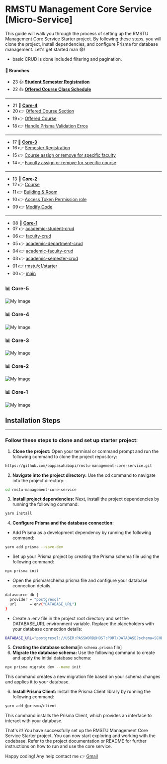 # RMSTU Management Core Service [Micro-Service]
This guide will walk you through the process of setting up the RMSTU Management Core Service Starter project. By following these steps, you will clone the project, install dependencies, and configure Prisma for database management. Let's get started man 😄!

-    basic CRUD is done included filtering and pagination.



#### 🪸 Branches

-   23 👍 [**Student Semester Registration**](https://github.com/bappasahabapi/rmstu-management-core-service/tree/rmstu/23/c5/student-semester-registration) 
-   22 👍 [**Offered Course Class Schedule**](https://github.com/bappasahabapi/rmstu-management-core-service/tree/rmstu/22/c5/offered-course-class-schedule) 
---
-   21 🌵 [**Core-4**](https://github.com/bappasahabapi/rmstu-management-core-service/tree/rmstu/21m38/core-4) 
-   20 👉 [Offered Course Section](https://github.com/bappasahabapi/rmstu-management-core-service/tree/rmstu/20/c4/offered-course-section) 
-   19 👉 [Offered Course](https://github.com/bappasahabapi/rmstu-management-core-service/commits/rmstu/19/c4/offered-course) 
-   18 👉 [Handle Prisma Validation Erros](https://github.com/bappasahabapi/rmstu-management-core-service/commits/rmstu/18/c4/handle-prisma-error) 
---
-   17 🌵 [**Core-3**](https://github.com/bappasahabapi/rmstu-management-core-service/commits/rmstu/17m37/core-3) 
-   16 👉 [Semester Registration](https://github.com/bappasahabapi/rmstu-management-core-service/commits/rmstu/16/c3/semester-registration) 
-   15 👉 [Course assign or remove for specific faculty](https://github.com/bappasahabapi/rmstu-management-core-service/commits/rmstu/15/c3/assign-remove-course-from-faculty) 
-   14 👉 [Faculty assign or remove for specific course](https://github.com/bappasahabapi/rmstu-management-core-service/tree/rmstu/14/c3/Assign-faculty) 
---
-   13 🌵 [**Core-2**](https://github.com/bappasahabapi/rmstu-management-core-service/tree/rmstu/13m36/core-2) 
-   12 👉 [Course ](https://github.com/bappasahabapi/rmstu-management-core-service/tree/rmstu/c2/12/course) 
-   11 👉 [Building & Room  ](https://github.com/bappasahabapi/rmstu-management-core-service/tree/rmstu/c2/11/building-room) 
-   10 👉 [Access Token Permission role ](https://github.com/bappasahabapi/rmstu-management-core-service/tree/rmstu/c2/10/add-AccessTokenPermission) 
-   09 👉 [Modify Code ](https://github.com/bappasahabapi/rmstu-management-core-service/tree/rmstu/c2/09/modifyCode) 
--- 
-   08 🌵 [**Core-1**](https://github.com/bappasahabapi/rmstu-management-core-service/commits/rmstu/c1/08m35)
-   07 👉 [academic-student-crud](https://github.com/bappasahabapi/rmstu-management-core-service/commits/rmstu/c1/07/student-crud)
-   06 👉 [faculty-crud](https://github.com/bappasahabapi/rmstu-management-core-service/commits/rmstu/c1/06/faculty-crud)
-   05 👉 [academic-department-crud](https://github.com/bappasahabapi/rmstu-management-core-service/commits/rmstu/c1/05/academic-department-crud)
-   04 👉 [academic-faculty-crud](https://github.com/bappasahabapi/rmstu-management-core-service/commits/rmstu/c1/04/academic-faculty-crud)
-   03 👉 [academic-semester-crud](https://github.com/bappasahabapi/rmstu-management-core-service/tree/rmstu/c1/03/academic-semester-crud)
-   01 👉 [rmstu/c1/starter](https://github.com/bappasahabapi/rmstu-management-core-service/tree/rmstu/c1/start)
-   00 👉 [main](https://github.com/bappasahabapi/rmstu-management-core-service.git)




###    📊 Core-5
![My Image](./ER-Diagram/c5.png)
###    📊 Core-4
![My Image](./ER-Diagram/c4.png)

###    📊 Core-3
![My Image](./ER-Diagram/c3.png)

###    📊 Core-2
![My Image](./ER-Diagram/c2.png)


###    📊 Core-1
![My Image](./ER-Diagram/c1.png)





## Installation Steps
---
### Follow these steps to clone and set up starter project:

1. **Clone the project:** Open your terminal or command prompt and run the following command to clone the project repository:

```bash
https://github.com/bappasahabapi/rmstu-management-core-service.git
```

2. **Navigate into the project directory:**  Use the cd command to navigate into the project directory:

```bash
cd rmstu-management-core-service
```

3. **Install project dependencies:** Next, install the project dependencies by running the following command:

```bash
yarn install
```

4. **Configure Prisma and the database connection:**

- Add Prisma as a development dependency by running the following command:
```bash
yarn add prisma --save-dev
```

- Set up your Prisma project by creating the Prisma schema file using the following command:
```bash
npx prisma init
```

- Open the prisma/schema.prisma file and configure your database connection details.

```bash
datasource db {
  provider = "postgresql"
  url      = env("DATABASE_URL")
}
```

- Create a .env file in the project root directory and set the DATABASE_URL environment variable. Replace the placeholders with your database connection details:
```bash
DATABASE_URL="postgresql://USER:PASSWORD@HOST:PORT/DATABASE?schema=SCHEMA"
```

5. **Creating the database schema**[in `schema.prisma` file]
1. **Migrate the database schema:** Use the following command to create and apply the initial database schema:

```bash
npx prisma migrate dev --name init
```
This command creates a new migration file based on your schema changes and applies it to your database.

6. **Install Prisma Client:** Install the Prisma Client library by running the following command:
```bash
yarn add @prisma/client
```

This command installs the Prisma Client, which provides an interface to interact with your database.

That's it! You have successfully set up the RMSTU Management Core Service Starter project. You can now start exploring and working with the codebase. Refer to the project documentation or README for further instructions on how to run and use the core service.

Happy coding!
Any help contact me 👉 [Gmail](bappasaha161@gmail.com)